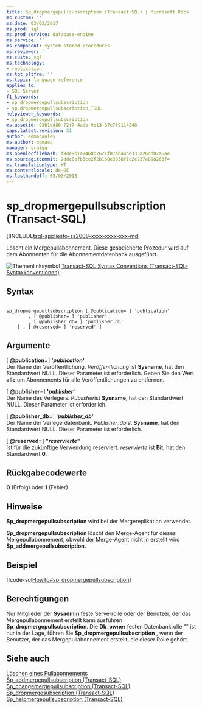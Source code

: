 ```yaml
---
title: Sp_dropmergepullsubscription (Transact-SQL) | Microsoft Docs
ms.custom: ''
ms.date: 03/03/2017
ms.prod: sql
ms.prod_service: database-engine
ms.service: ''
ms.component: system-stored-procedures
ms.reviewer: ''
ms.suite: sql
ms.technology:
- replication
ms.tgt_pltfrm: ''
ms.topic: language-reference
applies_to:
- SQL Server
f1_keywords:
- sp_dropmergepullsubscription
- sp_dropmergepullsubscription_TSQL
helpviewer_keywords:
- sp_dropmergepullsubscription
ms.assetid: 9301dd80-72f7-4adb-9b13-87e7f9114248
caps.latest.revision: 31
author: edmacauley
ms.author: edmaca
manager: craigg
ms.openlocfilehash: f9de9b1a2460b7621f87aba4be333a26dd02a6ae
ms.sourcegitcommit: 2ddc0bfb3ce2f2b160e3638f1c2c237a898263f4
ms.translationtype: HT
ms.contentlocale: de-DE
ms.lasthandoff: 05/03/2018
---
```

# <a name="spdropmergepullsubscription-transact-sql"></a>sp_dropmergepullsubscription (Transact-SQL)
[!INCLUDE[tsql-appliesto-ss2008-xxxx-xxxx-xxx-md](../../includes/tsql-appliesto-ss2008-xxxx-xxxx-xxx-md.md)]

  Löscht ein Mergepullabonnement. Diese gespeicherte Prozedur wird auf dem Abonnenten für die Abonnementdatenbank ausgeführt.  
  
 ![Themenlinksymbol](../../database-engine/configure-windows/media/topic-link.gif "Topic link icon") [Transact-SQL Syntax Conventions (Transact-SQL-Syntaxkonventionen)](../../t-sql/language-elements/transact-sql-syntax-conventions-transact-sql.md)  
  
## <a name="syntax"></a>Syntax  
  
```  
  
sp_dropmergepullsubscription [ @publication= ] 'publication'   
        , [ @publisher= ] 'publisher'   
        , [ @publisher_db= ] 'publisher_db'   
    [ , [ @reserved= ] 'reserved' ]  
```  
  
## <a name="arguments"></a>Argumente  
 [ **@publication=**] **'***publication***'**  
 Der Name der Veröffentlichung. *Veröffentlichung* ist **Sysname**, hat den Standardwert NULL. Dieser Parameter ist erforderlich. Geben Sie den Wert **alle** um Abonnements für alle Veröffentlichungen zu entfernen.  
  
 [ **@publisher=**] **'***publisher***'**  
 Der Name des Verlegers. *Publisher*ist **Sysname**, hat den Standardwert NULL. Dieser Parameter ist erforderlich.  
  
 [ **@publisher_db=**] **'***publisher_db***'**  
 Der Name der Verlegerdatenbank. *Publisher_db*ist **Sysname**, hat den Standardwert NULL. Dieser Parameter ist erforderlich.  
  
 [  **@reserved=**] **"***reservierte***"**  
 Ist für die zukünftige Verwendung reserviert. *reservierte* ist **Bit**, hat den Standardwert **0**.  
  
## <a name="return-code-values"></a>Rückgabecodewerte  
 **0** (Erfolg) oder **1** (Fehler)  
  
## <a name="remarks"></a>Hinweise  
 **Sp_dropmergepullsubscription** wird bei der Mergereplikation verwendet.  
  
 **Sp_dropmergepullsubscription** löscht den Merge-Agent für dieses Mergepullabonnement, obwohl der Merge-Agent nicht in erstellt wird **Sp_addmergepullsubscription**.  
  
## <a name="example"></a>Beispiel  
 [!code-sql[HowTo#sp_dropmergepullsubscription](../../relational-databases/replication/codesnippet/tsql/sp-dropmergepullsubscrip_1.sql)]  
  
## <a name="permissions"></a>Berechtigungen  
 Nur Mitglieder der **Sysadmin** feste Serverrolle oder der Benutzer, der das Mergepullabonnement erstellt kann ausführen **Sp_dropmergepullsubscription**. Die **Db_owner** festen Datenbankrolle "" ist nur in der Lage, führen Sie **Sp_dropmergepullsubscription** , wenn der Benutzer, der das Mergepullabonnement erstellt, die dieser Rolle gehört.  
  
## <a name="see-also"></a>Siehe auch  
 [Löschen eines Pullabonnements](../../relational-databases/replication/delete-a-pull-subscription.md)   
 [Sp_addmergepullsubscription &#40;Transact-SQL&#41;](../../relational-databases/system-stored-procedures/sp-addmergepullsubscription-transact-sql.md)   
 [Sp_changemergepullsubscription &#40;Transact-SQL&#41;](../../relational-databases/system-stored-procedures/sp-changemergepullsubscription-transact-sql.md)   
 [Sp_dropmergesubscription &#40;Transact-SQL&#41;](../../relational-databases/system-stored-procedures/sp-dropmergesubscription-transact-sql.md)   
 [Sp_helpmergepullsubscription &#40;Transact-SQL&#41;](../../relational-databases/system-stored-procedures/sp-helpmergepullsubscription-transact-sql.md)  
  
  
